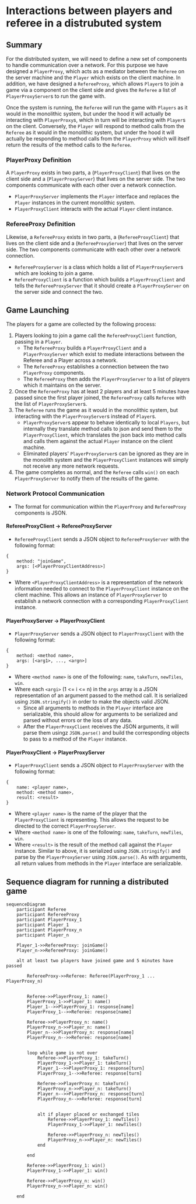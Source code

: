 # Interactions between players and referee in a distrubuted system

## Summary

For the distributed system, we will need to define a new set of components to
handle communication over a network. For this purpose we have designed a
`PlayerProxy`, which acts as a mediator between the `Referee` on the server
machine and the `Player` which exists on the client machine. In addition, we
have designed a `RefereeProxy`, which allows `Player`s to join a game via a
component on the client side and gives the `Referee` a list of
`PlayerProxyServer`s to run the game with.

Once the system is running, the `Referee` will run the game with `Players` as it
would in the monolithic system, but under the hood it will actually be
interacting with `PlayerProxy`s, which in turn will be interacting with
`Player`s on the client. Conversely, the `Player` will respond to method calls
from the `Referee` as it would in the monolithic system, but under the hood it
will actually be responding to method calls from the `PlayerProxy` which will
itself return the results of the method calls to the `Referee`.

### PlayerProxy Definition

A `PlayerProxy` exists in two parts, a (`PlayerProxyClient`) that lives on the
client side and a (`PlayerProxyServer`) that lives on the server side. The
two components communicate with each other over a network connection.
- `PlayerProxyServer` implements the `Player` interface and replaces the
  `Player` instances in the current monolithic system.
- `PlayerProxyClient` interacts with the actual `Player` client instance.

### RefereeProxy Definition

Likewise, a `RefereeProxy` exists in two parts, a (`RefereeProxyClient`) that
lives on the client side and a (`RefereeProxyServer`) that lives on the
server side. The two components communicate with each other over a network
connection. 
- `RefereeProxyServer` is a class which holds a list of `PlayerProxyServer`s
  which are looking to join a game.
- `RefereeProxyClient` is a function which builds a `PlayerProxyClient` and
  tells the `RefereeProxyServer` that it should create a `PlayerProxyServer` on
  the server side and connect the two.  


## Game Launching

The players for a game are collected by the following process:
1. Players looking to join a game call the `RefereeProxyClient` function, passing in a `Player`.
    - The `RefereeProxy` builds a `PlayerProxyClient` and a `PlayerProxyServer`
      which exist to mediate interactions between the Referee and a Player across
      a network.
    - The `RefereeProxy` establishes a connection between the two `PlayerProxy` components.
    - The `RefereeProxy` then adds the `PlayerProxyServer` to a list of players
      which it maintains on the server.
2. Once the `RefereeProxy` has at least 2 players and at least 5 minutes have
   passed since the first player joined, the `RefereeProxy` calls `Referee` with
   the list of `PlayerProxyServer`s.
3. The `Referee` runs the game as it would in the monolithic system, but
   interacting with the `PlayerProxyServer`s instead of `Player`s.
    - `PlayerProxyServer`s appear to behave identically to local `Players`, but
      internally they translate method calls to json and send them to the
      `PlayerProxyClient`, which translates the json back into method calls and
      calls them against the actual `Player` instance on the client machine.
    - Eliminated players' `PlayerProxyServer`s can be ignored as they are in the
      monolith system and the `PlayerProxyClient` instances will simply not
      receive any more network requests.  
4. The game completes as normal, and the `Referee` calls `win()` on each
   `PlayerProxyServer` to notify them of the results of the game. 

### Network Protocol Communication
- The format for communication within the `PlayerProxy` and `RefereeProxy` components is
  JSON.

#### RefereeProxyClient -> RefereeProxyServer
- `RefereeProxyClient` sends a JSON object to `RefereeProxyServer` with the
  following format:

```
{
    method: "joinGame",
    args: [<PlayerProxyClientAddress>]
}
```
- Where `<PlayerProxyClientAddress>` is a representation of the network
  information needed to connect to the `PlayerProxyClient` instance on the
  client machine. This allows an instance of `PlayerProxyServer` to establish a network
  connection with a corresponding `PlayerProxyClient` instance.

#### PlayerProxyServer -> PlayerProxyClient

- `PlayerProxyServer` sends a JSON object to `PlayerProxyClient` with the
  following format:
```
{
    method: <method name>,
    args: [<arg1>, ..., <argn>]
}
```
- Where `<method name>` is one of the following: `name`, `takeTurn`, `newTiles`,
  `win`.
- Where each `<argi>` (1 <= i <= n) in the `args` array is a JSON representation of an argument
  passed to the method call. It is serialized using `JSON.stringify()` in order
  to make the objects valid JSON.
  - Since all arguments to methods in the `Player` interface are serializable,
    this should allow for arguments to be serialized and parsed without errors
    or the loss of any data.
  - After the `PlayerProxyClient` receives the JSON arguments, it will parse
    them usingz `JSON.parse()` and build the corresponding objects to pass to a
    method of the `Player` instance.

#### PlayerProxyClient -> PlayerProxyServer

- `PlayerProxyClient` sends a JSON object to `PlayerProxyServer` with the
  following format:
```
{
    name: <player name>,
    method: <method name>,
    result: <result>
}
```
- Where `<player name>` is the name of the player that the `PlayerProxyClient`
  is representing. This allows the request to be directed to the correct `PlayerProxyServer`.
- Where `<method name>` is one of the following: `name`, `takeTurn`, `newTiles`,
  `win`.
- Where `<result>` is the result of the method call against the `Player`
  instance. Similar to above, it is serialized using `JSON.stringify()` and
  parse by the `PlayerProxyServer` using `JSON.parse()`. As with arguments, all
  return values from methods in the `Player` interface are serializable.

## Sequence diagram for running a distributed game
```mermaid
sequenceDiagram
    participant Referee
    participant RefereeProxy
    participant PlayerProxy_1
    participant Player_1
    participant PlayerProxy_n
    participant Player_n

    Player_1->>RefereeProxy: joinGame()
    Player_n->>RefereeProxy: joinGame()

    alt at least two players have joined game and 5 minutes have passed

        RefereeProxy->>Referee: Referee(PlayerProxy_1 ... PlayerProxy_n)


        Referee->>PlayerProxy_1: name()
        PlayerProxy_1->>Player_1: name()
        Player_1-->>PlayerProxy_1: response[name]
        PlayerProxy_1-->>Referee: response[name]

        Referee->>PlayerProxy_n: name()
        PlayerProxy_n->>Player_n: name()
        Player_n-->>PlayerProxy_n: response[name]
        PlayerProxy_n-->>Referee: response[name]


        loop while game is not over
            Referee->>PlayerProxy_1: takeTurn()
            PlayerProxy_1->>Player_1: takeTurn()
            Player_1-->>PlayerProxy_1: response[turn]
            PlayerProxy_1-->>Referee: response[turn]

            Referee->>PlayerProxy_n: takeTurn()
            PlayerProxy_n->>Player_n: takeTurn()
            Player_n-->>PlayerProxy_n: response[turn]
            PlayerProxy_n-->>Referee: response[turn]
            

            alt if player placed or exchanged tiles
                Referee->>PlayerProxy_1: newTiles()
                PlayerProxy_1->>Player_1: newTiles()

                Referee->>PlayerProxy_n: newTiles()
                PlayerProxy_n->>Player_n: newTiles()
            end

        end 

        Referee->>PlayerProxy_1: win()
        PlayerProxy_1->>Player_1: win()

        Referee->>PlayerProxy_n: win()
        PlayerProxy_n->>Player_n: win()
        
    end
```
